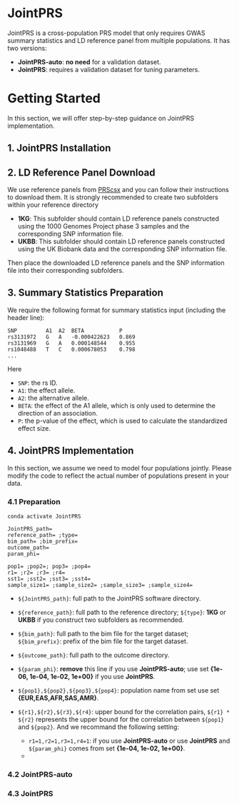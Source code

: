 # JointPRS
JointPRS is a cross-population PRS model that only requires GWAS summary statistics and LD reference panel from multiple populations. It has two versions: 
- **JointPRS-auto**: **no need** for a validation dataset.
- **JointPRS**: requires a validation dataset for tuning parameters. 

# Getting Started
In this section, we will offer step-by-step guidance on JointPRS implementation.

## 1. JointPRS Installation

## 2. LD Reference Panel Download
We use reference panels from [PRScsx](https://github.com/getian107/PRScsx#getting-started) and you can follow their instructions to download them. It is strongly recommended to create two subfolders within your reference directory

- **1KG**: This subfolder should contain LD reference panels constructed using the 1000 Genomes Project phase 3 samples and the corresponding SNP information file.
- **UKBB**: This subfolder should contain LD reference panels constructed using the UK Biobank data and the corresponding SNP information file.

Then place the downloaded LD reference panels and the SNP information file into their corresponding subfolders.

## 3. Summary Statistics Preparation
We require the following format for summary statistics input (including the header line):

```
SNP         A1  A2  BETA           P
rs3131972   G   A   -0.000422623   0.869
rs3131969   G   A   0.000148544    0.955
rs1048488   T   C   0.000678053    0.798
...
```

Here
- `SNP`: the rs ID.
-  `A1`: the effect allele.
-  `A2`: the alternative allele.
-  `BETA`: the effect of the A1 allele, which is only used to determine the direction of an association.
-  `P`: the p-value of the effect, which is used to calculate the standardized effect size.

## 4. JointPRS Implementation
In this section, we assume we need to model four populations jointly. Please modify the code to reflect the actual number of populations present in your data.

### 4.1 Preparation
```
conda activate JointPRS

JointPRS_path=
reference_path= ;type=
bim_path= ;bim_prefix=
outcome_path=
param_phi=

pop1= ;pop2=; pop3= ;pop4=
r1= ;r2= ;r3= ;r4=
sst1= ;sst2= ;sst3= ;sst4= 
sample_size1= ;sample_size2= ;sample_size3= ;sample_size4= 
```

- `${JointPRS_path}`: full path to the JointPRS software directory.
- `${reference_path}`: full path to the reference directory; `${type}`: **1KG** or **UKBB** if you construct two subfolders as recommended.
- `${bim_path}`: full path to the bim file for the target dataset; `${bim_prefix}`: prefix of the bim file for the target dataset.
- `${outcome_path}`: full path to the outcome directory.
- `${param_phi}`: **remove** this line if you use **JointPRS-auto**; use set **{1e-06, 1e-04, 1e-02, 1e+00}** if you use **JointPRS**.

- `${pop1},${pop2},${pop3},${pop4}`: population name from set use set **{EUR,EAS,AFR,SAS,AMR}**.
- `${r1},${r2},${r3},${r4}`: upper bound for the correlation pairs, `${r1} * ${r2}` represents the upper bound for the correlation between `${pop1}` and `${pop2}`. And we recommand the following setting:
  * `r1=1,r2=1,r3=1,r4=1`: if you use **JointPRS-auto** or use **JointPRS** and `${param_phi}` comes from set **{1e-04, 1e-02, 1e+00}**.
  * 

### 4.2 JointPRS-auto


### 4.3 JointPRS

```

```
